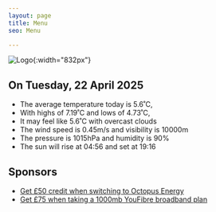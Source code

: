 ```yaml
---
layout: page
title: Menu
seo: Menu

---
```


![Logo](/images/logo.jpg){:width="832px"}

<!-- weather_marker starts -->
## On Tuesday, 22 April 2025

- The average temperature today is 5.6˚C,
- With highs of 7.19˚C and lows of 4.73˚C,
- It may feel like 5.6˚C with overcast clouds
- The wind speed is 0.45m/s and visibility is 10000m
- The pressure is 1015hPa and humidity is 90%
- The sun will rise at 04:56 and set at 19:16

<!-- weather_marker ends -->

## Sponsors

- [Get £50 credit when switching to Octopus Energy](https://bit.ly/3oD1nnS)
- [Get £75 when taking a 1000mb YouFibre broadband plan](https://aklam.io/91zWhU?)
